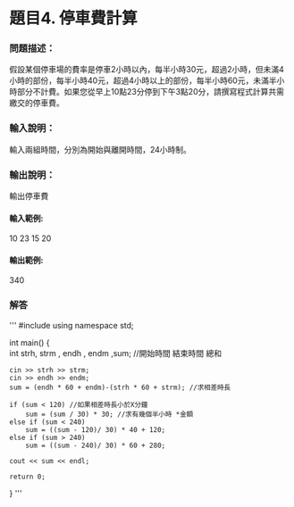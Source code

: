 # 題目4. 停車費計算

### 問題描述：
假設某個停車場的費率是停車2小時以內，每半小時30元，超過2小時，但未滿4小時的部份，每半小時40元，超過4小時以上的部份，每半小時60元，未滿半小時部分不計費。如果您從早上10點23分停到下午3點20分，請撰寫程式計算共需繳交的停車費。

### 輸入說明：
輸入兩組時間，分別為開始與離開時間，24小時制。

### 輸出說明：
輸出停車費

#### 輸入範例:
10 23
15 20

#### 輸出範例:
340

### 解答
'''
#include <iostream>
using namespace std;

int main()
{   
    int strh, strm , endh , endm ,sum;  //開始時間 結束時間 總和

    cin >> strh >> strm;
    cin >> endh >> endm;
    sum = (endh * 60 + endm)-(strh * 60 + strm); //求相差時長

    if (sum < 120) //如果相差時長小於X分鐘
        sum = (sum / 30) * 30; //求有幾個半小時 *金額
    else if (sum < 240)
        sum = ((sum - 120)/ 30) * 40 + 120;
    else if (sum > 240)
        sum = ((sum - 240)/ 30) * 60 + 280;
   
    cout << sum << endl;

    return 0;
}
'''
